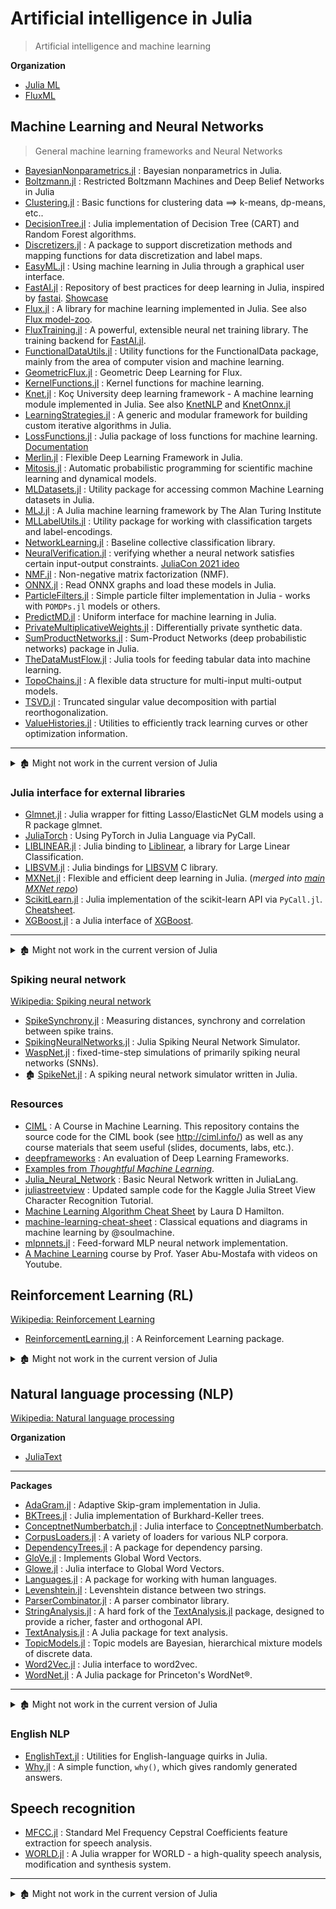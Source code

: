 # Artificial intelligence in Julia

> Artificial intelligence and machine learning

**Organization**

- [Julia ML](https://juliaml.github.io)
- [FluxML](https://github.com/FluxML/)

## Machine Learning and Neural Networks

> General machine learning frameworks and Neural Networks

- [BayesianNonparametrics.jl](https://github.com/OFAI/BayesianNonparametrics.jl) : Bayesian nonparametrics in Julia.
- [Boltzmann.jl](https://github.com/dfdx/Boltzmann.jl) : Restricted Boltzmann Machines and Deep Belief Networks in Julia
- [Clustering.jl](https://github.com/johnmyleswhite/Clustering.jl) : Basic functions for clustering data ==> k-means, dp-means, etc..
- [DecisionTree.jl](https://github.com/bensadeghi/DecisionTree.jl) : Julia implementation of Decision Tree (CART) and Random Forest algorithms.
- [Discretizers.jl](https://github.com/sisl/Discretizers.jl) : A package to support discretization methods and mapping functions for data discretization and label maps.
- [EasyML.jl](https://github.com/OML-NPA/EasyML.jl) : Using machine learning in Julia through a graphical user interface.
- [FastAI.jl][] : Repository of best practices for deep learning in Julia, inspired by [fastai](https://github.com/fastai/fastai). [Showcase](https://lorenzoh.github.io/posts/fastaijl_ecosystem.html)
- [Flux.jl](https://github.com/FluxML/Flux.jl) : A library for machine learning implemented in Julia. See also [Flux model-zoo](https://github.com/FluxML/model-zoo).
- [FluxTraining.jl](https://github.com/FluxML/FluxTraining.jl) : A powerful, extensible neural net training library. The training backend for [FastAI.jl][].
- [FunctionalDataUtils.jl](https://github.com/rened/FunctionalDataUtils.jl) : Utility functions for the FunctionalData package, mainly from the area of computer vision and machine learning.
- [GeometricFlux.jl](https://github.com/FluxML/GeometricFlux.jl) : Geometric Deep Learning for Flux.
- [KernelFunctions.jl](https://github.com/JuliaGaussianProcesses/KernelFunctions.jl) : Kernel functions for machine learning.
- [Knet.jl](https://github.com/denizyuret/Knet.jl) : Koç University deep learning framework - A machine learning module implemented in Julia. See also [KnetNLP](https://github.com/egeersu/KnetNLP) and [KnetOnnx.jl](https://github.com/egeersu/KnetOnnx.jl)
- [LearningStrategies.jl](https://github.com/JuliaML/LearningStrategies.jl) : A generic and modular framework for building custom iterative algorithms in Julia.
- [LossFunctions.jl](https://github.com/JuliaML/LossFunctions.jl) : Julia package of loss functions for machine learning. [Documentation](https://juliaml.github.io/LossFunctions.jl/stable)
- [Merlin.jl](https://github.com/hshindo/Merlin.jl) : Flexible Deep Learning Framework in Julia.
- [Mitosis.jl](https://github.com/mschauer/Mitosis.jl) : Automatic probabilistic programming for scientific machine learning and dynamical models.
- [MLDatasets.jl](https://github.com/JuliaML/MLDatasets.jl) : Utility package for accessing common Machine Learning datasets in Julia.
- [MLJ.jl](https://github.com/alan-turing-institute/MLJ.jl) : A Julia machine learning framework by The Alan Turing Institute
- [MLLabelUtils.jl](https://github.com/JuliaML/MLLabelUtils.jl) : Utility package for working with classification targets and label-encodings.
- [NetworkLearning.jl](https://github.com/zgornel/NetworkLearning.jl) : Baseline collective classification library.
- [NeuralVerification.jl](https://github.com/sisl/NeuralVerification.jl) : verifying whether a neural network satisfies certain input-output constraints. [JuliaCon 2021 ideo](https://youtu.be/jyC2fVmHcF8)
- [NMF.jl](https://github.com/JuliaStats/NMF.jl) : Non-negative matrix factorization (NMF).
- [ONNX.jl](https://github.com/FluxML/ONNX.jl) : Read ONNX graphs and load these models in Julia.
- [ParticleFilters.jl](https://github.com/JuliaPOMDP/ParticleFilters.jl) : Simple particle filter implementation in Julia - works with `POMDPs.jl` models or others.
- [PredictMD.jl](https://github.com/bcbi/PredictMD.jl) : Uniform interface for machine learning in Julia.
- [PrivateMultiplicativeWeights.jl](https://github.com/mrtzh/PrivateMultiplicativeWeights.jl) : Differentially private synthetic data.
- [SumProductNetworks.jl](https://github.com/trappmartin/SumProductNetworks.jl) : Sum-Product Networks (deep probabilistic networks) package in Julia.
- [TheDataMustFlow.jl](https://github.com/ExpandingMan/TheDataMustFlow.jl) : Julia tools for feeding tabular data into machine learning.
- [TopoChains.jl](https://github.com/irhum/TopoChains.jl) : A flexible data structure for multi-input multi-output models.
- [TSVD.jl](https://github.com/andreasnoack/TSVD.jl) : Truncated singular value decomposition with partial reorthogonalization.
- [ValueHistories.jl](https://github.com/JuliaML/ValueHistories.jl) : Utilities to efficiently track learning curves or other optimization information.

[FastAI.jl]: https://github.com/FluxML/FastAI.jl

---

<details>

<summary>🏚️ Might not work in the current version of Julia</summary>

- 🏗️ [SpectralClustering.jl](https://github.com/lucianolorenti/SpectralClustering.jl) : Spectral clustering algorithms written in Julia.
- 🏗️ [XLATools.jl](https://github.com/MikeInnes/XLATools.jl) : Provides access to XLA and the XRT runtime (in Tensorflow), including the ability to build and compile XLA computations using the IRTools format.
- 🏚️ [ANN.jl](https://github.com/EricChiang/ANN.jl) : Julia artificial neural networks
- 🏚️ [ayush1999 | Keras.jl](https://github.com/ayush1999/Keras.jl) : A package built atop Flux to directly load Keras(.py) models into `Flux.jl`.
- 🏚️ [BackpropNeuralNet.jl](https://github.com/compressed/BackpropNeuralNet.jl) : A neural network in Julia.
- 🏚️ [BNMF.jl](https://github.com/r9y9/BNMF.jl) : Gamma Process Non-negative Matrix Factorization (GaP-NMF).
- 🏚️ [ConfidenceWeighted.jl](https://github.com/chezou/ConfidenceWeighted.jl) : Confidence weighted, a machine learning algorithm.
- 🏚️ [Contingency.jl](https://github.com/svs14/Contingency.jl) : Assorted techniques for the purpose of enabling automated machine learning.
- 🏚️ [DAI.jl](https://github.com/binarybana/DAI.jl) : A julia binding to the C+- discrete approximate inference library for graphical models: libDAI.
- 🏚️ [DecisionTrees.jl](https://github.com/MikeInnes/DecisionTrees.jl) : {NotSupported}
- 🏚️ [EGR.jl](https://github.com/stefanks/EGR.jl) : The Stochastic Gradient (SG) algorithm for machine learning.
- 🏚️ [ELM.jl](https://github.com/lepisma/ELM.jl) : Extreme Learning Machines are a variant of Single-Hidden Layer Feedforward Networks (SLFNs) with a significant departure as their weights aren't iteratively tuned. This boosts the speed of neurals nets heavily.
- 🏚️ [EmpiricalRiskMinimization.jl](https://github.com/reesepathak/EmpiricalRiskMinimization.jl) : Empirical Risk Minimization (and modeling) in Julia.
- 🏚️ [KSVM.jl](https://github.com/Evizero/KSVM.jl) @ Evizero : Support Vector Machines in pure Julia.
- 🏚️ [FeatureSelection.jl](https://github.com/Evizero/FeatureSelection.jl) : Common measures and algorithms for feature selection.
- 🏚️ [Flimsy.jl](https://github.com/thomlake/Flimsy.jl) : Gradient based Machine Learning for Julia.
- 🏚️ [go.jl](https://github.com/dmrd/go.jl) : A deep learning based Go bot implemented in Julia.
- 🏚️ [GradientBoost.jl](https://github.com/svs14/GradientBoost.jl) : Gradient boosting framework for Julia.
- 🏚️ [hinton.jl](https://github.com/lepisma/hinton.jl) : Create hinton diagrams in Julia. Hinton diagrams are used to visualize weight matrices in neural networks.
- 🏚️ [HopfieldNets.jl](https://github.com/johnmyleswhite/HopfieldNets.jl) : Discrete and continuous Hopfield networks in Julia.
- 🏚️ [HSIC.jl](https://github.com/trappmartin/HSIC.jl) : Julia implementations of the Hilbert-Schmidt Independence Criterion (HSIC).
- 🏚️ [JuliaTakingFittingAPIsSeriously](https://github.com/JuliaTakingFittingAPIsSeriously) : proof of concept taking the APIs for statistics, machine learning and other infomatics.
- 🏚️ [JuML.jl](https://github.com/Statfactory/JuML.jl) : Machine Learning in Julia.
- 🏚️ [KaggleDigitRecognizer.jl](https://github.com/benhamner/KaggleDigitRecognizer.jl) : Kaggle's Digit Recognizer competition.
- 🏚️ [KDTrees.jl](https://github.com/KristofferC/KDTrees.jl) : KD Trees.
- 🏚️ [Kernels.jl](https://github.com/trthatcher/Kernels.jl) : Mercer kernels and Gramian matrix calculation/approximation functions used in kernel methods of machine learning.
- 🏚️ [kNN.jl](https://github.com/johnmyleswhite/kNN.jl) : The k-Nearest Neighbors algorithm in Julia.
- 🏚️ [Ladder.jl](https://github.com/mrtzh/Ladder.jl) : A reliable leaderboard algorithm for machine learning competitions.
- 🏚️ [Learn.jl](https://github.com/Rory-Finnegan/Learn.jl) : Base framework library for machine learning packages.
- 🏚️ [LearnBase.jl](https://github.com/Evizero/LearnBase.jl) : Abstractions for Julia Machine Learning Packages.
- 🏚️ [MachineLearning.jl](https://github.com/benhamner/MachineLearning.jl) : a Machine Learning library package that consolidates common machine learning algorithms written in pure Julia and presents a consistent API.
- 🏚️ [MLKernels.jl](https://github.com/trthatcher/MLKernels.jl) : Mercer kernels and Gramian matrix calculation/approximation.
- 🏚️ [Mocha.jl](https://github.com/pluskid/Mocha.jl) : A Deep Learning framework for Julia, inspired by the C+- Deep Learning framework Caffe.
- 🏚️ [MultiLabelNeuralNetwork.jl](https://github.com/jperla/MultiLabelNeuralNetwork.jl) : A simple feed-forward neural network for multi-label classification.
- 🏚️ [neural.jl](https://github.com/compressed/neural.jl) : is a Julia implementation of a neural network, based on Sergio Fierens Ruby version.
- 🏚️ [NeuralNets.jl](https://github.com/anj1/NeuralNets.jl) : Generic artificial neural networks in Julia.
- 🏚️ [neuralnetwork.jl](https://github.com/tomaskrehlik/neuralnetwork.jl) : an implementation of label neural network.
- 🏚️ [NeuralNetworks.jl](https://github.com/soumith/NeuralNetworks.jl) : Various functions for Neural Networks implemented in Julia.
- 🏚️ [Ollam.jl](https://github.com/mit-nlp/Ollam.jl) : OLLAM = Online Learning of Linear Adaptatable Models.
- 🏚️ [OnlineAI.jl](https://github.com/tbreloff/OnlineAI.jl) : Machine learning for sequential/streaming data.  {Usable: 3, Robust: 3, Active: 3}
- 🏚️ [Orchestra.jl](https://github.com/svs14/Orchestra.jl) : Heterogeneous ensemble learning package for the Julia programming language.
- 🏚️ [ProjectiveDictionaryPairLearning.jl](https://github.com/quxiaofeng/ProjectiveDictionaryPairLearning.jl) : Juia code for the paper S. Gu, L. Zhang, W. Zuo, and X. Feng, “Projective Dictionary Pair Learning for Pattern Classification,” In NIPS 2014.
- 🏚️ [QuickShiftClustering.jl](https://github.com/rened/QuickShiftClustering.jl) : Fast hierarchical medoid clustering
- 🏚️ [RecurrentNN.jl](https://github.com/Andy-P/RecurrentNN.jl) : Deep RNN and LSTM in Julia.
- 🏚️ [RegERMs.jl](https://github.com/BigCrunsh/RegERMs.jl) : A package implementing several machine learning algorithms in a regularised empirical risk minimisation framework (SVMs, LogReg, Linear Regression) in Julia.
- 🏚️ [remusao | KSVM.jl](https://github.com/remusao/KSVM.jl) : Kernel Support Vector Machine (SVM) written in Julia.
- 🏚️ [RNN.jl](https://github.com/kzahedi/RNN.jl) : Recurrent Neural Networks.
- 🏚️ [SALSA.jl](https://github.com/jumutc/SALSA.jl) : _S_oftware Lab for _A_dvanced Machine _L_earning and _S_tochastic _A_lgorithms is a native Julia implementation of the well known stochastic algorithms for linear and non-linear Support Vector Machines.
- 🏚️ [SFA.jl](https://github.com/makokal/SFA.jl) : Implementation of the standard SFA (Slow Feature Analysis) algorithm (both linear and non-linear signal expansion) in Julia.
- 🏚️ [SimpleML.jl](https://github.com/aviks/SimpleML.jl) : Textbook implementations of some Machine Learning Algorithms in Julia.
- 🏚️ [SimpleNets](https://github.com/rgehring/SimpleNets) : Simple neural nets implementions in Julia.
- 🏚️ [SoftConfidenceWeighted.jl](https://github.com/IshitaTakeshi/SoftConfidenceWeighted.jl) : Exact Soft Confidence-Weighted Learning.
- 🏚️ [StackedNets.jl](https://github.com/yarlett/StackedNets.jl) : A simple interface to _deep_ stacks of neural network units that can be trained using gradient descent over defined error measures.
- 🏚️ [Strada.jl](https://github.com/pcmoritz/Strada.jl) : A deep learning library for Julia based on Caffe.
- 🏚️ [SVMLightLoader.jl](https://github.com/IshitaTakeshi/SVMLightLoader.jl) : Loader of svmlight / liblinear format files.

</details>

### Julia interface for external libraries

- [Glmnet.jl](https://github.com/simonster/Glmnet.jl) : Julia wrapper for fitting Lasso/ElasticNet GLM models using a R package glmnet.
- [JuliaTorch](https://github.com/boathit/JuliaTorch) : Using PyTorch in Julia Language via PyCall.
- [LIBLINEAR.jl](https://github.com/innerlee/LIBLINEAR.jl) : Julia binding to [Liblinear](https://www.csie.ntu.edu.tw/~cjlin/liblinear/), a library for Large Linear Classification.
- [LIBSVM.jl](https://github.com/JuliaML/LIBSVM.jl) : Julia bindings for [LIBSVM](http://www.csie.ntu.edu.tw/~cjlin/libsvm/) C library.
- [MXNet.jl](https://github.com/dmlc/MXNet.jl) : Flexible and efficient deep learning in Julia. (*merged into [main MXNet repo](https://github.com/apache/incubator-mxnet)*)
- [ScikitLearn.jl](https://github.com/cstjean/ScikitLearn.jl) : Julia implementation of the scikit-learn API via `PyCall.jl`. [Cheatsheet](http://scikit-learn.org/stable/tutorial/machine_learning_map/).
- [XGBoost.jl](https://github.com/dmlc/XGBoost.jl) : a Julia interface of [XGBoost](https://github.com/dmlc/xgboost).

---

<details>

<summary>🏚️ Might not work in the current version of Julia</summary>

- 🏚️ [FANN.jl](https://github.com/gasagna/FANN.jl) : A Julia wrapper for the Fast Artificial Neural Network Library (FANN).
- 🏚️ [Keras.jl](https://github.com/invenia/Keras.jl) @ invenia: A julia wrapper for keras.io.
- 🏚️ [liblinear.jl](https://github.com/tuzzeg/liblinear.jl) @ tuzzeg : Liblinear binding to Julia.
- 🏚️ [TensorFlow.jl](https://github.com/malmaud/TensorFlow.jl) : A Julia wrapper for TensorFlow, the open source machine learning framework from Google.
- 🏚️ [MNIST.jl](https://github.com/johnmyleswhite/MNIST.jl) : Tools for working with the MNIST data set.

</details>

### Spiking neural network

[Wikipedia: Spiking neural network](https://en.wikipedia.org/wiki/Spiking_neural_network)

- [SpikeSynchrony.jl](https://github.com/Datseris/SpikeSynchrony.jl) : Measuring distances, synchrony and correlation between spike trains.
- [SpikingNeuralNetworks.jl](https://github.com/AStupidBear/SpikingNeuralNetworks.jl) : Julia Spiking Neural Network Simulator.
- [WaspNet.jl](https://github.com/leaflabs/WaspNet.jl) : fixed-time-step simulations of primarily spiking neural networks (SNNs).
- 🏚️ [SpikeNet.jl](https://github.com/damiendr/SpikeNet.jl) : A spiking neural network simulator written in Julia.

### Resources

- [CIML](https://github.com/hal3/ciml) : A Course in Machine Learning. This repository contains the source code for the CIML book (see http://ciml.info/) as well as any course materials that seem useful (slides, documents, labs, etc.).
- [deepframeworks](https://github.com/zer0n/deepframeworks) : An evaluation of Deep Learning Frameworks.
- [Examples from _Thoughtful Machine Learning_](https://github.com/thoughtfulml/examples).
- [Julia_Neural_Network](https://github.com/nwenzel/Julia_Neural_Network) : Basic Neural Network written in JuliaLang.
- [juliastreetview](https://github.com/evq/juliastreetview) : Updated sample code for the Kaggle Julia Street View Character Recognition Tutorial.
- [Machine Learning Algorithm Cheat Sheet](http://www.lauradhamilton.com/machine-learning-algorithm-cheat-sheet) by Laura D Hamilton.
- [machine-learning-cheat-sheet](https://github.com/soulmachine/machine-learning-cheat-sheet) : Classical equations and diagrams in machine learning by @soulmachine.
- [mlpnnets.jl](https://github.com/tautologico/learning/blob/master/nnets/mlp/julia/mlpnnets.jl) : Feed-forward MLP neural network implementation.
- [A Machine Learning](http://work.caltech.edu/telecourse.html#lectures) course by Prof. Yaser Abu-Mostafa with videos on Youtube.

## Reinforcement Learning (RL)

[Wikipedia: Reinforcement Learning](https://en.wikipedia.org/wiki/Reinforcement_learning)

- [ReinforcementLearning.jl](https://github.com/JuliaReinforcementLearning/ReinforcementLearning.jl) : A Reinforcement Learning package.

<details>

<summary>🏚️ Might not work in the current version of Julia</summary>

- 🏚️ [DeepQLearning.jl](https://github.com/Andy-P/DeepQLearning.jl) : An implementation of DeepMind's Deep Q Learning algorithm.
- 🏚️ [ReinforcementLearning.jl](https://github.com/benhamner/ReinforcementLearning.jl) by @benhamner : A Reinforcement Learning package.

</details>

## Natural language processing (NLP)

[Wikipedia: Natural language processing](https://en.wikipedia.org/wiki/Natural_language_processing)

**Organization**

- [JuliaText](https://github.com/JuliaText)

---

**Packages**

- [AdaGram.jl](https://github.com/sbos/AdaGram.jl) : Adaptive Skip-gram implementation in Julia.
- [BKTrees.jl](https://github.com/zgornel/BKTrees.jl) : Julia implementation of Burkhard-Keller trees.
- [ConceptnetNumberbatch.jl](https://github.com/zgornel/ConceptnetNumberbatch.jl) : Julia interface to [ConceptnetNumberbatch](https://github.com/commonsense/conceptnet-numberbatch).
- [CorpusLoaders.jl](https://github.com/JuliaText/CorpusLoaders.jl) : A variety of loaders for various NLP corpora.
- [DependencyTrees.jl](https://github.com/dellison/DependencyTrees.jl) : A package for dependency parsing.
- [GloVe.jl](https://github.com/domluna/GloVe.jl) : Implements Global Word Vectors.
- [Glowe.jl](https://github.com/zgornel/Glowe.jl) : Julia interface to Global Word Vectors.
- [Languages.jl](https://github.com/JuliaText/Languages.jl) : A package for working with human languages.
- [Levenshtein.jl](https://github.com/rawrgrr/Levenshtein.jl) : Levenshtein distance between two strings.
- [ParserCombinator.jl](https://github.com/andrewcooke/ParserCombinator.jl) : A parser combinator library.
- [StringAnalysis.jl](https://github.com/zgornel/StringAnalysis.jl) : A hard fork of the [TextAnalysis.jl][] package, designed to provide a richer, faster and orthogonal API.
- [TextAnalysis.jl][] : A Julia package for text analysis.
- [TopicModels.jl](https://github.com/slycoder/TopicModels.jl) : Topic models are Bayesian, hierarchical mixture models of discrete data.
- [Word2Vec.jl](https://github.com/JuliaText/Word2Vec.jl) : Julia interface to word2vec.
- [WordNet.jl](https://github.com/JuliaText/WordNet.jl) : A Julia package for Princeton's WordNet®.


---

<details>

<summary>🏚️ Might not work in the current version of Julia</summary>

- 🏚️ [Peter Norvig's spelling corrector ported to Julia](https://gist.github.com/kmsquire/7569843), is now a part of the [DataStructures.jl](https://github.com/JuliaLang/DataStructures.jl) package.
- 🏚️ [allen](https://github.com/ninjin/allen) : A syntacto-semantic natural language parser.
- 🏚️ [DPL.jl](https://github.com/quxiaofeng/DPL.jl) : Projective Dictionary Pair Learning - code for the paper S. Gu, L. Zhang, W. Zuo, and X. Feng, “Projective Dictionary Pair Learning for Pattern Classification,” In NIPS 20144. <https://sites.google.com/site/shuhanggu/home>
- 🏚️ [GoodTuring.jl](https://github.com/JoFrhwld/GoodTuring.jl) : A Julia implementation of Simple Good Turing smoothing, largely adapted from @maxbane.
- 🏚️ [KUparser.jl](https://github.com/denizyuret/KUparser.jl) : Dependency parsing with word vectors.
- 🏚️ [LTSV.jl](https://github.com/kshramt/LTSV.jl) : Labeled Tab Separated Values (LTSV) parser.
- 🏚️ [MeCab.jl](https://github.com/chezou/MeCab.jl) : Julia binding of Japanese morphological analyzer MeCab.
- 🏚️ [NGram.jl](https://github.com/remusao/NGram.jl) : Implement the NGram model.
- 🏚️ [Parsimonious.jl](https://github.com/gitfoxi/Parsimonious.jl) : A PEG parser generator.
- 🏚️ [PEGParser.jl](https://github.com/abeschneider/PEGParser.jl) : A PEG Parser for Julia with Packrat capabilties, inspired by pyparsing, parsimonious, boost:spirit, as well as several others.
- 🏚️ [PyLexYacc.jl](https://github.com/iamed2/PyLexYacc.jl) : An interface to Python Lex-Yacc package that uses reflection for most of its processing.
- 🏚️ [SimpleParser.jl](https://github.com/ordovician/SimpleParser.jl) : A very simple hackable parser and lexer for simple languages.
- 🏚️ [Stemmers.jl](https://github.com/tanmaykm/Stemmers.jl) : Interface for text stemmer implementations.
- 🏚️ [Sumup.jl](https://github.com/remusao/Sumup.jl) : Automatic multi-documents, multi-topics summarization based on topic extraction.
- 🏚️ [Text.jl](https://github.com/mit-nlp/Text.jl) : Numerous tools for text processing.
- 🏚️ [Treekenize.jl](https://github.com/o-jasper/Treekenize.jl) : Parser with beginners and enders and infix.

</details>

[TextAnalysis.jl]: https://github.com/JuliaText/TextAnalysis.jl

### English NLP

- [EnglishText.jl](https://github.com/TotalVerb/EnglishText.jl) : Utilities for English-language quirks in Julia.
- [Why.jl](https://github.com/TorkelE/Why.jl) : A simple function, `why()`, which gives randomly generated answers.

## Speech recognition

- [MFCC.jl](https://github.com/JuliaDSP/MFCC.jl) : Standard Mel Frequency Cepstral Coefficients feature extraction for speech analysis.
- [WORLD.jl](https://github.com/r9y9/WORLD.jl) : A Julia wrapper for WORLD - a high-quality speech analysis, modification and synthesis system.

---

<details>

<summary>🏚️ Might not work in the current version of Julia</summary>

- 🏚️ [MelGeneralizedCepstrums.jl](https://github.com/r9y9/MelGeneralizedCepstrums.jl) : It provides a `mel generalized cepstrum` analysis for spectrum envelope estimation, which includes linear predicition, mel-cepstrum, generalized cepstrum and mel-generalized cepstrum analysis for Julia.
- 🏚️ [SpeechBase.jl](https://github.com/r9y9/SpeechBase.jl).
- 🏚️ [SPTK.jl](https://github.com/r9y9/SPTK.jl) : A Julia wrapper for the Speech Signal Processing Toolkit (SPTK), based on the modified version of SPTK.
- 🏚️ [SynthesisFilters.jl](https://github.com/r9y9/SynthesisFilters.jl) : Speech Synthesis Filters.

</details>
